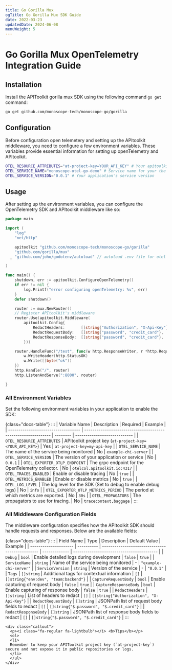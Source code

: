 ```yaml
---
title: Go Gorilla Mux
ogTitle: Go Gorilla Mux SDK Guide
date: 2022-03-23
updatedDate: 2024-06-08
menuWeight: 5
---
```


# Go Gorilla Mux OpenTelemetry Integration Guide

## Installation

Install the APIToolkit gorilla mux SDK using the following command `go get` command:

```sh
go get github.com/monoscope-tech/monoscope-go/gorilla
```

## Configuration

Before configuration open telemetery and setting up the APItoolkit middleware, you need to configure a few environment variables. These variables provide essential information for setting up openTelemetry and APItoolkit.

```sh
OTEL_RESOURCE_ATTRIBUTES="at-project-key=YOUR_API_KEY" # Your apitoolkit API key
OTEL_SERVICE_NAME="monoscope-otel-go-demo" # Service name for your the service you're integrating in
OTEL_SERVICE_VERSION="0.0.1" # Your application's service version
```

## Usage

After setting up the environment variables, you can configure the OpenTelemetry SDK and APItoolkit middleware like so:

```go
package main

import (
	"log"
	"net/http"

	apitoolkit "github.com/monoscope-tech/monoscope-go/gorilla"
	"github.com/gorilla/mux"
  _ "github.com/joho/godotenv/autoload" // autoload .env file for otel configuration

)

func main() {
	shutdown, err := apitoolkit.ConfigureOpenTelemetry()
	if err != nil {
		log.Printf("error configuring openTelemetry: %v", err)
	}
	defer shutdown()

	router := mux.NewRouter()
	// Register APItoolkit's middleware
	router.Use(apitoolkit.Middleware(
		apitoolkit.Config{
			RedactHeaders:       []string{"Authorization", "X-Api-Key"},
			RedactRequestBody:   []string{"password", "credit_card"},
			RedactResponseBody:  []string{"password", "credit_card"},
		}))

	router.HandleFunc("/test", func(w http.ResponseWriter, r *http.Request) {
		w.WriteHeader(http.StatusOK)
		w.Write([]byte("ok"))
	})
	http.Handle("/", router)
	http.ListenAndServe(":8000", router)

}
```

### All Environment Variables

Set the following environment variables in your application to enable the SDK:

{class="docs-table"}
:::
| Variable Name | Description | Required | Example |
| ----------------------------------- | ------------------------------------------------------------- | -------- | ---------------------------- |
| `OTEL_RESOURCE_ATTRIBUTES` | APItoolkit project key (`at-project-key=<YOUR_API_KEY>`) | Yes | `at-project-key=my-api-key` |
| `OTEL_SERVICE_NAME` | The name of the service being monitored | No | `example-chi-server` |
| `OTEL_SERVICE_VERSION` | The version of your application or service | No | `0.0.1` |
| `OTEL_EXPORTER_OTLP_ENDPOINT` | The grpc endpoint for the OpenTelemetry collector. | No | `otelcol.apitoolkit.io:4317` |
| `OTEL_TRACES_ENABLED` | Enable or disable tracing | No | `true` |
| `OTEL_METRICS_ENABLED` | Enable or disable metrics | No | `true` |
| `OTEL_LOG_LEVEL` | The log level for the SDK (Set to debug to enable debug logs) | No | `info` |
| `OTEL_EXPORTER_OTLP_METRICS_PERIOD` | The period at which metrics are exported. | No | `30s` |
| `OTEL_PROPAGATORS` | The propagators to use for tracing. | No | `tracecontext,baggage` |
:::

### All Middleware Configuration Fields

The middleware configuration specifies how the APItoolkit SDK should handle requests and responses. Below are the available fields:

{class="docs-table"}
:::
| Field Name | Type | Description | Default Value | Example |
| --------------------- | ---------- | ----------------------------------------------- | ------------- | ----------------------------------------- |
| `Debug` | `bool` | Enable detailed logs during development | `false` | `true` |
| `ServiceName` | `string` | Name of the service being monitored | - | `"example-chi-server"` |
| `ServiceVersion` | `string` | Version of the service | - | `"0.0.1"` |
| `Tags` | `[]string` | Additional tags for contextual information | `[]` | `[]string{"env:dev", "team:backend"}` |
| `CaptureRequestBody` | `bool` | Enable capturing of request body | `false` | `true` |
| `CaptureResponseBody` | `bool` | Enable capturing of response body | `false` | `true` |
| `RedactHeaders` | `[]string` | List of headers to redact | `[]` | `[]string{"Authorization", "X-Api-Key"}` |
| `RedactRequestBody` | `[]string` | JSONPath list of request body fields to redact | `[]` | `[]string{"$.password", "$.credit_card"}` |
| `RedactResponseBody` | `[]string` | JSONPath list of response body fields to redact | `[]` | `[]string{"$.password", "$.credit_card"}` |
:::

```=html
<div class="callout">
  <p><i class="fa-regular fa-lightbulb"></i> <b>Tips</b></p>
  <ol>
  <li>
  Remember to keep your APIToolkit project key (`at-project-key`) secure and not expose it in public repositories or logs.
  </li>
  </ul>
</div>
```
